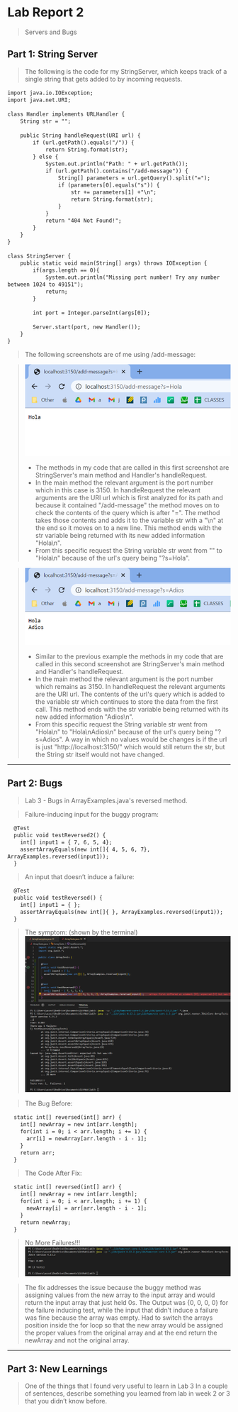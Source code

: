 # Lab Report 2
> Servers and Bugs

## Part 1: String Server
> The following is the code for my StringServer, which keeps track of a single string that gets added to by incoming requests.
```
import java.io.IOException;
import java.net.URI;

class Handler implements URLHandler {
    String str = "";

    public String handleRequest(URI url) {
        if (url.getPath().equals("/")) {
            return String.format(str);
        } else {
            System.out.println("Path: " + url.getPath());
            if (url.getPath().contains("/add-message")) {
                String[] parameters = url.getQuery().split("=");
                if (parameters[0].equals("s")) {
                    str += parameters[1] +"\n";
                    return String.format(str);
                }
            }
            return "404 Not Found!";
        }
    }
}

class StringServer {
    public static void main(String[] args) throws IOException {
        if(args.length == 0){
            System.out.println("Missing port number! Try any number between 1024 to 49151");
            return;
        }

        int port = Integer.parseInt(args[0]);

        Server.start(port, new Handler());
    }
}
```
> The following screenshots are of me using /add-message:

> ![Image](L2-P1.png)
> - The methods in my code that are called in this first screenshot are StringServer's main method and Handler's handleRequest. 
> - In the main method the relevant argument is the port number which in this case is 3150. In handleRequest the relevant arguments are the URI url which is first
> analyzed for its path and because it contained "/add-message" the method moves on to check the contents of the query which is after "=". The method takes those
> contents and adds it to the variable str with a "\n" at the end so it moves on to a new line. This method ends with the str variable being returned with its new
> added information "Hola\n". 
> - From this specific request the String variable str went from "" to "Hola\n" because of the url's query being "?s=Hola".


> ![Image](L2-P2.png) 
> - Similar to the previous example the methods in my code that are called in this second screenshot are StringServer's main method and Handler's handleRequest. 
> - In the main method the relevant argument is the port number which remains as 3150. In handleRequest the relevant arguments are the URI url. The contents of
> the url's query which is added to the variable str which continues to store the data from the first call. This method ends with the str variable being returned with its new added information "Adios\n". 
> - From this specific request the String variable str went from "Hola\n" to "Hola\nAdios\n" because of the url's query being "?s=Adios". A way in which no values would be changes is if the url is just "http://localhost:3150/" which would still return the str, but the String str itself would not have changed.
---
## Part 2: Bugs
> Lab 3 - Bugs in ArrayExamples.java's reversed method.

> Failure-inducing input for the buggy program:
```
  @Test
  public void testReversed2() {
    int[] input1 = { 7, 6, 5, 4};
    assertArrayEquals(new int[]{ 4, 5, 6, 7}, ArrayExamples.reversed(input1));
  }
 ```
> An input that doesn’t induce a failure:
```
  @Test
  public void testReversed() {
    int[] input1 = { };
    assertArrayEquals(new int[]{ }, ArrayExamples.reversed(input1));
  }
```
> The symptom: (shown by the terminal)
> ![Image](L2-P3.png)

> The Bug Before:
```
  static int[] reversed(int[] arr) {
    int[] newArray = new int[arr.length];
    for(int i = 0; i < arr.length; i += 1) {
      arr[i] = newArray[arr.length - i - 1];
    }
    return arr; 
  }
```
> The Code After Fix:
```
  static int[] reversed(int[] arr) {
    int[] newArray = new int[arr.length];
    for(int i = 0; i < arr.length; i += 1) {
      newArray[i] = arr[arr.length - i - 1];
    }
    return newArray; 
  } 
```
> No More Failures!!!
> ![Image](L2-P4.png)

> The fix addresses the issue because the buggy method was assigning values from the new array to the input array and would return the input array that just held 0s. The Output was {0, 0, 0, 0} for the failure inducing test, while the input that didn't induce a failure was fine because the array was empty. Had to switch the arrays position inside the for loop so that the new array would be assigned the proper values from the original array and at the end return the newArray and not the original array.
---
## Part 3: New Learnings
> One of the things that I found very useful to learn in Lab 3
> In a couple of sentences, describe something you learned from lab in week 2 or 3 that you didn’t know before.
